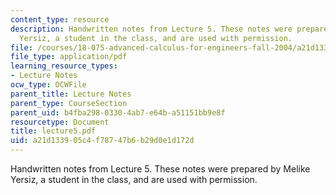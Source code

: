 ```yaml
---
content_type: resource
description: Handwritten notes from Lecture 5. These notes were prepared by Melike
  Yersiz, a student in the class, and are used with permission.
file: /courses/18-075-advanced-calculus-for-engineers-fall-2004/a21d133905c4f78747b6b29d0e1d172d_lecture5.pdf
file_type: application/pdf
learning_resource_types:
- Lecture Notes
ocw_type: OCWFile
parent_title: Lecture Notes
parent_type: CourseSection
parent_uid: b4fba298-0330-4ab7-e64b-a51151bb9e8f
resourcetype: Document
title: lecture5.pdf
uid: a21d1339-05c4-f787-47b6-b29d0e1d172d
---
```

Handwritten notes from Lecture 5. These notes were prepared by Melike Yersiz, a student in the class, and are used with permission.

